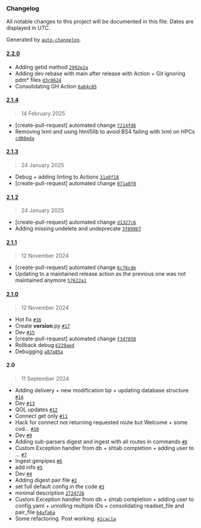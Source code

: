 ### Changelog

All notable changes to this project will be documented in this file. Dates are displayed in UTC.

Generated by [`auto-changelog`](https://github.com/CookPete/auto-changelog).

#### [2.2.0](https://github.com/c3g/project_tracking_cli/compare/2.1.4...2.2.0)

- Adding getid method [`2992e2a`](https://github.com/c3g/project_tracking_cli/commit/2992e2aaa60f5ebf32262a3d5e0965c284d0b891)
- Adding dev rebase with main after release with Action + Git ignoring pdm* files [`d3c8624`](https://github.com/c3g/project_tracking_cli/commit/d3c862448af71655ec8100adc8eb2c79df325d1e)
- Consolidating GH Action [`6a64c85`](https://github.com/c3g/project_tracking_cli/commit/6a64c85e8174ee7899ab677b0e27ca597b65651a)

#### [2.1.4](https://github.com/c3g/project_tracking_cli/compare/2.1.3...2.1.4)

> 14 February 2025

- [create-pull-request] automated change [`7214fd6`](https://github.com/c3g/project_tracking_cli/commit/7214fd6f26cb3ada73a0a0c68074031f43df27c4)
- Removing lxml and using html5lib to avoid BS4 failing with lxml on HPCs [`cd08eda`](https://github.com/c3g/project_tracking_cli/commit/cd08eda41ce8174164d32033acb7ac1b6d4f025f)

#### [2.1.3](https://github.com/c3g/project_tracking_cli/compare/2.1.2...2.1.3)

> 24 January 2025

- Debug + adding linting to Actions [`31a0f18`](https://github.com/c3g/project_tracking_cli/commit/31a0f18bfb3e0ead40caf0e2d7f7fe9cf0b7a89b)
- [create-pull-request] automated change [`071a8f8`](https://github.com/c3g/project_tracking_cli/commit/071a8f807498cd91138e719b6759271ae3970419)

#### [2.1.2](https://github.com/c3g/project_tracking_cli/compare/2.1.1...2.1.2)

> 24 January 2025

- [create-pull-request] automated change [`d1327c6`](https://github.com/c3g/project_tracking_cli/commit/d1327c68e7b365ddb33cc642f0397090f35ac7ca)
- Adding missing undelete and undeprecate [`3f899b7`](https://github.com/c3g/project_tracking_cli/commit/3f899b787073fbfb2d6361ebc9e4278d66cd4fed)

#### [2.1.1](https://github.com/c3g/project_tracking_cli/compare/2.1.0...2.1.1)

> 12 November 2024

- [create-pull-request] automated change [`6c76cde`](https://github.com/c3g/project_tracking_cli/commit/6c76cdefa78f83a9cb4c6683ac04b0c9192d8e78)
- Updating to a maintained release action as the previous one was not maintained anymore [`57622a1`](https://github.com/c3g/project_tracking_cli/commit/57622a12e0d5cb2dc2fc8a2daa1cd7a83fd2c899)

#### [2.1.0](https://github.com/c3g/project_tracking_cli/compare/2.0...2.1.0)

> 12 November 2024

- Hot fix [`#16`](https://github.com/c3g/project_tracking_cli/pull/16)
- Create __version__.py [`#17`](https://github.com/c3g/project_tracking_cli/pull/17)
- Dev [`#15`](https://github.com/c3g/project_tracking_cli/pull/15)
- [create-pull-request] automated change [`f3d7858`](https://github.com/c3g/project_tracking_cli/commit/f3d785875120ac183f1c14f908a6d49ab9ff0d68)
- Rollback debug [`6229aed`](https://github.com/c3g/project_tracking_cli/commit/6229aed47792c38e79955616dd8112015ca84b4c)
- Debugging [`a87a85a`](https://github.com/c3g/project_tracking_cli/commit/a87a85add5070c98bc852a65f0e3e2d41a74a643)

#### 2.0

> 11 September 2024

- Adding delivery + new modification bp + updating database structure [`#14`](https://github.com/c3g/project_tracking_cli/pull/14)
- Dev [`#13`](https://github.com/c3g/project_tracking_cli/pull/13)
- QOL updates [`#12`](https://github.com/c3g/project_tracking_cli/pull/12)
- Connect get only [`#11`](https://github.com/c3g/project_tracking_cli/pull/11)
- Hack for connect not returning requested route but Welcome + some cod… [`#10`](https://github.com/c3g/project_tracking_cli/pull/10)
- Dev [`#9`](https://github.com/c3g/project_tracking_cli/pull/9)
- Adding sub-parsers digest and ingest with all routes in commands [`#8`](https://github.com/c3g/project_tracking_cli/pull/8)
- Custom Exception handler from db + shtab completion + adding user to … [`#7`](https://github.com/c3g/project_tracking_cli/pull/7)
- Ingest genpipes [`#6`](https://github.com/c3g/project_tracking_cli/pull/6)
- add info [`#5`](https://github.com/c3g/project_tracking_cli/pull/5)
- Dev [`#4`](https://github.com/c3g/project_tracking_cli/pull/4)
- Adding digest pair file [`#2`](https://github.com/c3g/project_tracking_cli/pull/2)
- set full default config in the code [`#3`](https://github.com/c3g/project_tracking_cli/pull/3)
- minimal description [`2724726`](https://github.com/c3g/project_tracking_cli/commit/272472657c0cd73ff9b716b6641045cb9b8da95e)
- Custom Exception handler from db + shtab completion + adding user to config.yaml + unrolling multiple IDs + consolidating readset_file and pair_file [`64afa6a`](https://github.com/c3g/project_tracking_cli/commit/64afa6ae4708f455bc53b128bdb121bed167c2d1)
- Some refactoring. Post working. [`41cac1a`](https://github.com/c3g/project_tracking_cli/commit/41cac1af50e68dc14231ac535882acfc859c2080)
